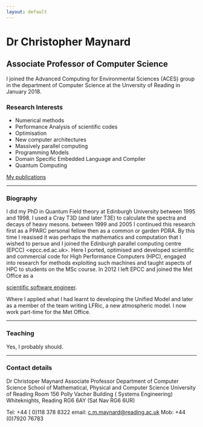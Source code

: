 ```yaml
---
layout: default
---
```


# Dr Christopher Maynard 

## Associate Professor of Computer Science 

I joined the Advanced Computing for Environmental Sciences (ACES) group in the department of Computer Science at the Unversity of Reading in January 2018.

### Research Interests
* Numerical methods
* Performance Analysis of scientific codes
* Optimisation
* New computer architectures
* Massively parallel computing
* Programming Models
* Domain Specific Embedded Language and Compiler
* Quantum Computing

[My publications](http://scholar.google.co.uk/citations?user=IkpjFloAAAAJ&hl=en
"My Google Scholar")

---


### Biography

I did my PhD in Quantum Field theory at Edinburgh University between
1995 and 1998. I used a Cray T3D (and later T3E) to calculate the
spectra and decays of heavy mesons.  between 1999 and 2005 I continued
this research first as a PPARC personal fellow then as a common or
garden PDRA. By this time I reasised it was perhaps the mathematics
and computation that I wished to persue and I joined the Edinburgh
parallel computing centre (EPCC) <epcc.ed.ac.uk>. Here I ported,
optimised and developed scientific and commercial code for High
Performance Computers (HPC), engaged into research for methods
exploiting such machines and taught aspects of HPC to students on the
MSc course.  In 2012 I left EPCC and joined the Met Office as a

[scientific software engineer](http://www.metoffice.gov.uk/research/people/christopher-maynard).

Where
I applied what I had learnt to developing the Unified Model and later
as a member of the team writing LFRic, a new atmospheric model. I now
work part-time for the Met Office.

---

### Teaching

Yes, I probably should.

---

### Contact details
Dr Christoper Maynard
Associate Professor
Department of Computer Science
School of Mathematical, Physical and Computer Science
University of Reading
Room 156 Polly Vacher  Building  ( Systems Engineering)
Whiteknights, Reading
RG6 6AY (Sat Nav RG6 6UR)

Tel: +44  ( 0)118 378 8322    email: c.m.maynard@reading.ac.uk
Mob: +44 (0)7920 76783
